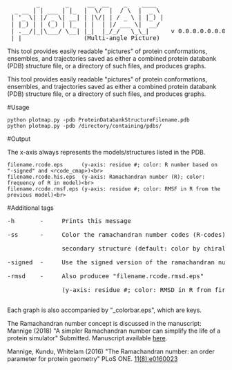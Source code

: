 <pre>        _       _     __  __    _    ____  
  _ __ | | ___ | |_  |  \/  |  / \  |  _ \ 
 | '_ \| |/ _ \| __| | |\/| | / _ \ | |_) |
 | |_) | | (_) | |_  | |  | |/ ___ \|  __/ 
 | .__/|_|\___/ \__| |_|  |_/_/   \_\_|      v 0.0.0.0.0.0.0...
 |_|                 (Multi-angle Picture)
</pre>
This tool provides easily readable "pictures" of protein conformations, 
ensembles, and trajectories saved as either a combined protein databank 
(PDB) structure file, or a directory of such files, and produces graphs.

This tool provides easily readable "pictures" of protein conformations, 
ensembles, and trajectories saved as either a combined protein databank 
(PDB) structure file, or a directory of such files, and produces graphs.

#Usage
```
python plotmap.py -pdb ProteinDatabankStructureFilename.pdb
python plotmap.py -pdb /directory/containing/pdbs/
```

#Output 

The x-axis always represents the models/structures listed in the PDB.
```
filename.rcode.eps      (y-axis: residue #; color: R number based on "-signed" and <rcode_cmap>)<br>
filename.rcode.his.eps  (y-axis: Ramachandran number (R); color: frequency of R in model)<br>
filename.rcode.rmsf.eps (y-axis: residue #; color: RMSF in R from the previous model)<br>
```


#Additional tags
<pre>
-h       -     Prints this message<br>
-ss      -     Color the ramachandran number codes (R-codes) by <br>
               secondary structure (default: color by chirality and sign)<br>
-signed  -     Use the signed version of the ramachandran number<br>
-rmsd    -     Also producee "filename.rcode.rmsd.eps"<br>
               (y-axis: residue #; color: RMSD in R from first model)<br>
</pre>

Each graph is also accompanied by "_colorbar.eps", which are keys.

The Ramachandran number concept is discussed in the manuscript:<br>
Mannige (2018) "A simpler Ramachandran number can simplify the life of a protein simulator" Submitted. Manuscript available [here](manuscript/plotmap.pdf).

Mannige, Kundu, Whitelam (2016) "The Ramachandran number: an order parameter for protein geometry" 
PLoS ONE. [11(8):e0160023](http://journals.plos.org/plosone/article?id=10.1371/journal.pone.0160023)
